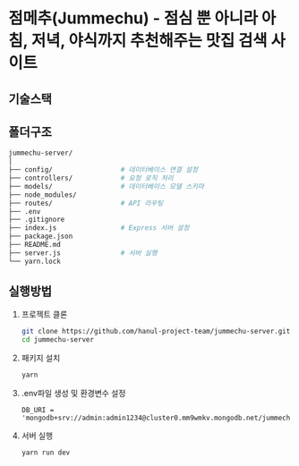 # 점메추(Jummechu) - 점심 뿐 아니라 아침, 저녁, 야식까지 추천해주는 맛집 검색 사이트

## 기술스택

## 폴더구조
```bash
jummechu-server/
│
├── config/                 # 데이터베이스 연결 설정
├── controllers/            # 요청 로직 처리
├── models/                 # 데이터베이스 모델 스키마
├── node_modules/
├── routes/                 # API 라우팅
├── .env                    
├── .gitignore
├── index.js                # Express 서버 설정
├── package.json
├── README.md
├── server.js               # 서버 실행
└── yarn.lock
```
## 실행방법
1. 프로젝트 클론
    ```bash
    git clone https://github.com/hanul-project-team/jummechu-server.git
    cd jummechu-server
    ```
2. 패키지 설치
    ```bash
    yarn
    ``` 
3. .env파일 생성 및 환경변수 설정
    ```env
    DB_URI = 'mongodb+srv://admin:admin1234@cluster0.mm9wmkv.mongodb.net/jummechu'
    ```
4. 서버 실행
    ```bash
    yarn run dev
    ```